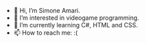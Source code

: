 - 👋 Hi, I’m Simone Amari.
- 👀 I’m interested in videogame programming.
- 🌱 I’m currently learning C#, HTML and CSS.
- 📫 How to reach me: :(
